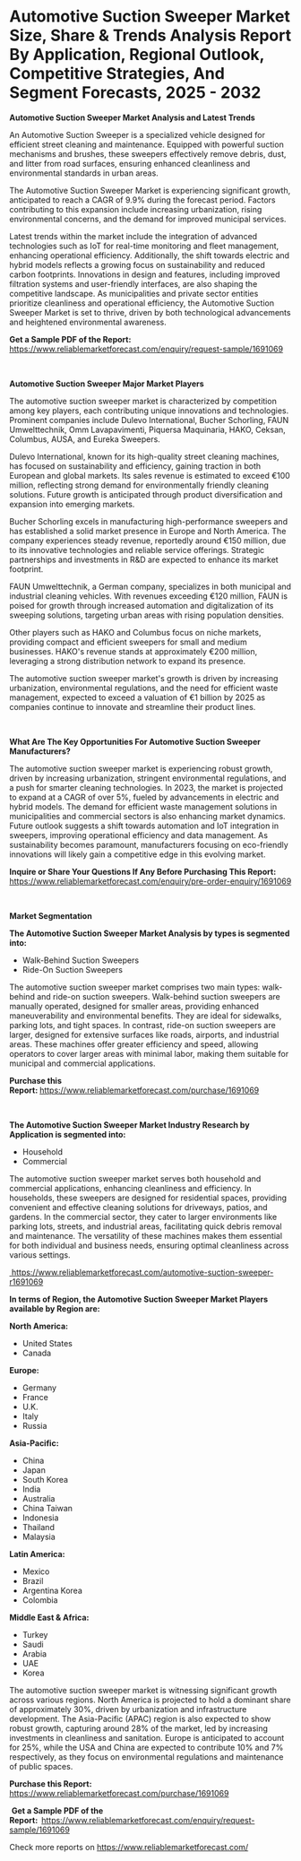 <p><h1>Automotive Suction Sweeper Market Size, Share & Trends Analysis Report By Application, Regional Outlook, Competitive Strategies, And Segment Forecasts, 2025 - 2032</h1></p><p><strong>Automotive Suction Sweeper Market Analysis and Latest Trends</strong></p>
<p><p>An Automotive Suction Sweeper is a specialized vehicle designed for efficient street cleaning and maintenance. Equipped with powerful suction mechanisms and brushes, these sweepers effectively remove debris, dust, and litter from road surfaces, ensuring enhanced cleanliness and environmental standards in urban areas. </p><p>The Automotive Suction Sweeper Market is experiencing significant growth, anticipated to reach a CAGR of 9.9% during the forecast period. Factors contributing to this expansion include increasing urbanization, rising environmental concerns, and the demand for improved municipal services. </p><p>Latest trends within the market include the integration of advanced technologies such as IoT for real-time monitoring and fleet management, enhancing operational efficiency. Additionally, the shift towards electric and hybrid models reflects a growing focus on sustainability and reduced carbon footprints. Innovations in design and features, including improved filtration systems and user-friendly interfaces, are also shaping the competitive landscape. As municipalities and private sector entities prioritize cleanliness and operational efficiency, the Automotive Suction Sweeper Market is set to thrive, driven by both technological advancements and heightened environmental awareness.</p></p>
<p><strong>Get a Sample PDF of the Report:&nbsp;</strong> <a href="https://www.reliablemarketforecast.com/enquiry/request-sample/1691069?utm_campaign=2478&utm_medium=2&utm_source=Github&utm_content=ia&utm_term=26032025&utm_id=automotive-suction-sweeper">https://www.reliablemarketforecast.com/enquiry/request-sample/1691069</a></p>
<p>&nbsp;</p>
<p><strong>Automotive Suction Sweeper Major Market Players</strong></p>
<p><p>The automotive suction sweeper market is characterized by competition among key players, each contributing unique innovations and technologies. Prominent companies include Dulevo International, Bucher Schorling, FAUN Umwelttechnik, Omm Lavapavimenti, Piquersa Maquinaria, HAKO, Ceksan, Columbus, AUSA, and Eureka Sweepers.</p><p>Dulevo International, known for its high-quality street cleaning machines, has focused on sustainability and efficiency, gaining traction in both European and global markets. Its sales revenue is estimated to exceed €100 million, reflecting strong demand for environmentally friendly cleaning solutions. Future growth is anticipated through product diversification and expansion into emerging markets.</p><p>Bucher Schorling excels in manufacturing high-performance sweepers and has established a solid market presence in Europe and North America. The company experiences steady revenue, reportedly around €150 million, due to its innovative technologies and reliable service offerings. Strategic partnerships and investments in R&D are expected to enhance its market footprint.</p><p>FAUN Umwelttechnik, a German company, specializes in both municipal and industrial cleaning vehicles. With revenues exceeding €120 million, FAUN is poised for growth through increased automation and digitalization of its sweeping solutions, targeting urban areas with rising population densities.</p><p>Other players such as HAKO and Columbus focus on niche markets, providing compact and efficient sweepers for small and medium businesses. HAKO's revenue stands at approximately €200 million, leveraging a strong distribution network to expand its presence.</p><p>The automotive suction sweeper market's growth is driven by increasing urbanization, environmental regulations, and the need for efficient waste management, expected to exceed a valuation of €1 billion by 2025 as companies continue to innovate and streamline their product lines.</p></p>
<p>&nbsp;</p>
<p><strong>What Are The Key Opportunities For Automotive Suction Sweeper Manufacturers?</strong></p>
<p><p>The automotive suction sweeper market is experiencing robust growth, driven by increasing urbanization, stringent environmental regulations, and a push for smarter cleaning technologies. In 2023, the market is projected to expand at a CAGR of over 5%, fueled by advancements in electric and hybrid models. The demand for efficient waste management solutions in municipalities and commercial sectors is also enhancing market dynamics. Future outlook suggests a shift towards automation and IoT integration in sweepers, improving operational efficiency and data management. As sustainability becomes paramount, manufacturers focusing on eco-friendly innovations will likely gain a competitive edge in this evolving market.</p></p>
<p><strong>Inquire or Share Your Questions If Any Before Purchasing This Report:</strong> <a href="https://www.reliablemarketforecast.com/enquiry/pre-order-enquiry/1691069?utm_campaign=2478&utm_medium=2&utm_source=Github&utm_content=ia&utm_term=26032025&utm_id=automotive-suction-sweeper">https://www.reliablemarketforecast.com/enquiry/pre-order-enquiry/1691069</a></p>
<p>&nbsp;</p>
<p><strong>Market Segmentation</strong></p>
<p><strong>The Automotive Suction Sweeper Market Analysis by types is segmented into:</strong></p>
<p><ul><li>Walk-Behind Suction Sweepers</li><li>Ride-On Suction Sweepers</li></ul></p>
<p><p>The automotive suction sweeper market comprises two main types: walk-behind and ride-on suction sweepers. Walk-behind suction sweepers are manually operated, designed for smaller areas, providing enhanced maneuverability and environmental benefits. They are ideal for sidewalks, parking lots, and tight spaces. In contrast, ride-on suction sweepers are larger, designed for extensive surfaces like roads, airports, and industrial areas. These machines offer greater efficiency and speed, allowing operators to cover larger areas with minimal labor, making them suitable for municipal and commercial applications.</p></p>
<p><strong>Purchase this Report:&nbsp;</strong><a href="https://www.reliablemarketforecast.com/purchase/1691069?utm_campaign=2478&utm_medium=2&utm_source=Github&utm_content=ia&utm_term=26032025&utm_id=automotive-suction-sweeper">https://www.reliablemarketforecast.com/purchase/1691069</a></p>
<p>&nbsp;</p>
<p><strong>The Automotive Suction Sweeper Market Industry Research by Application is segmented into:</strong></p>
<p><ul><li>Household</li><li>Commercial</li></ul></p>
<p><p>The automotive suction sweeper market serves both household and commercial applications, enhancing cleanliness and efficiency. In households, these sweepers are designed for residential spaces, providing convenient and effective cleaning solutions for driveways, patios, and gardens. In the commercial sector, they cater to larger environments like parking lots, streets, and industrial areas, facilitating quick debris removal and maintenance. The versatility of these machines makes them essential for both individual and business needs, ensuring optimal cleanliness across various settings.</p></p>
<p><a href="https://www.reliablemarketforecast.com/automotive-suction-sweeper-r1691069?utm_campaign=2478&utm_medium=2&utm_source=Github&utm_content=ia&utm_term=26032025&utm_id=automotive-suction-sweeper">&nbsp;https://www.reliablemarketforecast.com/automotive-suction-sweeper-r1691069</a></p>
<p><strong>In terms of Region, the Automotive Suction Sweeper Market Players available by Region are:</strong></p>
<p>
    <p> <strong> North America: </strong>
        <ul>
            <li>United States</li>
            <li>Canada</li>
        </ul>
        </p> 
    <p> <strong> Europe: </strong>
        <ul>
            <li>Germany</li>
            <li>France</li>
            <li>U.K.</li>
            <li>Italy</li>
            <li>Russia</li>
        </ul>
        </p> 
    <p> <strong> Asia-Pacific: </strong>
        <ul>
            <li>China</li>
            <li>Japan</li>
            <li>South Korea</li>
            <li>India</li>
            <li>Australia</li>
            <li>China Taiwan</li>
            <li>Indonesia</li>
            <li>Thailand</li>
            <li>Malaysia</li>
        </ul>
        </p> 
    <p> <strong> Latin America: </strong>
        <ul>
            <li>Mexico</li>
            <li>Brazil</li>
            <li>Argentina Korea</li>
            <li>Colombia</li>
        </ul>
        </p> 
    <p> <strong> Middle East & Africa: </strong>
        <ul>
            <li>Turkey</li>
            <li>Saudi</li>
            <li>Arabia</li>
            <li>UAE</li>
            <li>Korea</li>
        </ul>
    </p>
    </p>
<p><p>The automotive suction sweeper market is witnessing significant growth across various regions. North America is projected to hold a dominant share of approximately 30%, driven by urbanization and infrastructure development. The Asia-Pacific (APAC) region is also expected to show robust growth, capturing around 28% of the market, led by increasing investments in cleanliness and sanitation. Europe is anticipated to account for 25%, while the USA and China are expected to contribute 10% and 7% respectively, as they focus on environmental regulations and maintenance of public spaces.</p></p>
<p><strong>Purchase this Report: </strong><a href="https://www.reliablemarketforecast.com/purchase/1691069?utm_campaign=2478&utm_medium=2&utm_source=Github&utm_content=ia&utm_term=26032025&utm_id=automotive-suction-sweeper">https://www.reliablemarketforecast.com/purchase/1691069</a></p>
<p>&nbsp;<strong>Get a Sample PDF of the Report:&nbsp;&nbsp;</strong><a href="https://www.reliablemarketforecast.com/enquiry/request-sample/1691069?utm_campaign=2478&utm_medium=2&utm_source=Github&utm_content=ia&utm_term=26032025&utm_id=automotive-suction-sweeper">https://www.reliablemarketforecast.com/enquiry/request-sample/1691069</a></p>
<p><strong></strong></p>
<p>Check more reports on <a href="https://www.reliablemarketforecast.com/?utm_campaign=2478&utm_medium=2&utm_source=Github&utm_content=ia&utm_term=26032025&utm_id=automotive-suction-sweeper">https://www.reliablemarketforecast.com/</a></p>